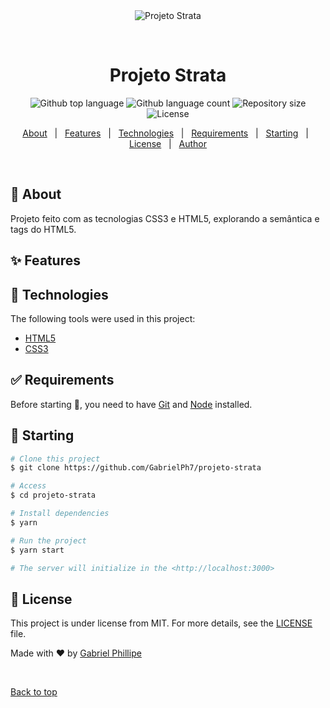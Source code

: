 <div align="center" id="top"> 
  <img src="Strata.gif" alt="Projeto Strata" />

&#xa0;

  <!-- <a href="https://projetostrata.netlify.app">Demo</a> -->
</div>

<h1 align="center">Projeto Strata</h1>

<p align="center">
  <img alt="Github top language" src="https://img.shields.io/github/languages/top/GabrielPh7/projeto-strata?color=56BEB8">

  <img alt="Github language count" src="https://img.shields.io/github/languages/count/GabrielPh7/projeto-strata?color=56BEB8">

  <img alt="Repository size" src="https://img.shields.io/github/repo-size/GabrielPh7/projeto-strata?color=56BEB8">

  <img alt="License" src="https://img.shields.io/github/license/GabrielPh7/projeto-strata?color=56BEB8">

  <!-- <img alt="Github issues" src="https://img.shields.io/github/issues/{GabrielPh}/projeto-strata?color=56BEB8" /> -->

  <!-- <img alt="Github forks" src="https://img.shields.io/github/forks/{GabrielPh}/projeto-strata?color=56BEB8" /> -->

  <!-- <img alt="Github stars" src="https://img.shields.io/github/stars/{GabrielPh}/projeto-strata?color=56BEB8" /> -->
</p>

<!-- Status -->

<!-- <h4 align="center">
	🚧  Projeto Strata 🚀 Under construction...  🚧
</h4>

<hr> -->

<p align="center">
  <a href="#dart-about">About</a> &#xa0; | &#xa0; 
  <a href="#sparkles-features">Features</a> &#xa0; | &#xa0;
  <a href="#rocket-technologies">Technologies</a> &#xa0; | &#xa0;
  <a href="#white_check_mark-requirements">Requirements</a> &#xa0; | &#xa0;
  <a href="#checkered_flag-starting">Starting</a> &#xa0; | &#xa0;
  <a href="#memo-license">License</a> &#xa0; | &#xa0;
  <a href="https://github.com/GabrielPh7" target="_blank">Author</a>
</p>

<br>

## :dart: About

Projeto feito com as tecnologias CSS3 e HTML5, explorando a semântica e tags do HTML5.

## :sparkles: Features

## :rocket: Technologies

The following tools were used in this project:

- [HTML5](https://developer.mozilla.org/pt-BR/docs/Web/HTML)
- [CSS3](https://developer.mozilla.org/pt-BR/docs/Web/CSS)

## :white_check_mark: Requirements

Before starting :checkered_flag:, you need to have [Git](https://git-scm.com) and [Node](https://nodejs.org/en/) installed.

## :checkered_flag: Starting

```bash
# Clone this project
$ git clone https://github.com/GabrielPh7/projeto-strata

# Access
$ cd projeto-strata

# Install dependencies
$ yarn

# Run the project
$ yarn start

# The server will initialize in the <http://localhost:3000>
```

## :memo: License

This project is under license from MIT. For more details, see the [LICENSE](LICENSE.md) file.

Made with :heart: by <a href="https://github.com/GabrielPh7" target="_blank">Gabriel Phillipe</a>

&#xa0;

<a href="#top">Back to top</a>
